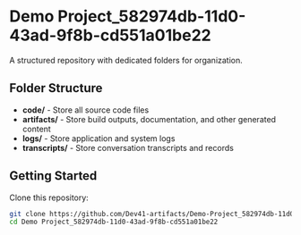 # Demo Project_582974db-11d0-43ad-9f8b-cd551a01be22
A structured repository with dedicated folders for organization.

## Folder Structure

- **code/** - Store all source code files
- **artifacts/** - Store build outputs, documentation, and other generated content
- **logs/** - Store application and system logs
- **transcripts/** - Store conversation transcripts and records

## Getting Started

Clone this repository:
```bash
git clone https://github.com/Dev41-artifacts/Demo-Project_582974db-11d0-43ad-9f8b-cd551a01be22
cd Demo Project_582974db-11d0-43ad-9f8b-cd551a01be22
```
